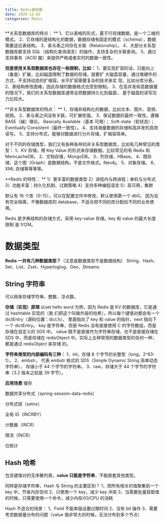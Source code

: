 ```yaml
---
title: Redis基础篇
date: 2020-12-02
categories: Redis
---
```


**关系型数据库的特点： **
1、它以表格的形式，基于行存储数据，是一个二维的模式。
2、它存储的是结构化的数据，数据存储有固定的模式（schema），数据需要适应表结构。
3、表与表之间存在关联（Relationship）。 
4、大部分关系型数据库都支持 SQL（结构化查询语言）的操作，支持复杂的关联查询。
5、通过支持事务（ACID 酸）来提供严格或者实时的数据一致性。

**但是使用关系型数据库也存在一些限制，比如：**
1、要实现扩容的话，只能向上（垂直）扩展，比如磁盘限制了数据的存储，就要扩 大磁盘容量，通过堆硬件的方式，不支持动态的扩缩容。水平扩容需要复杂的技术来实 现，比如分库分表。 
2、表结构修改困难，因此存储的数据格式也受到限制。 
3、在高并发和高数据量的情况下，我们的关系型数据库通常会把数据持久化到磁盘， 基于磁盘的读写压力比较大。

**非关系型数据库的特点： **
1、存储非结构化的数据，比如文本、图片、音频、视频。
2、表与表之间没有关联，可扩展性强。
3、保证数据的最终一致性。遵循 BASE（碱）理论。 Basically Available（基本 可用）； Soft-state（软状态）； Eventually Consistent（最终一致性）。 
4、支持海量数据的存储和高并发的高效读写。
5、支持分布式，能够对数据进行分片存储，扩缩容简单。

对于不同的存储类型，我们又有各种各样的非关系型数据库，比如有几种常见的类型： 
1、KV 存储，用 Key Value 的形式来存储数据。比较常见的有 Redis 和 MemcacheDB。
2、文档存储，MongoDB。 
3、列存储，HBase。 
4、图存储，这个图（Graph）是数据结构，不是文件格式。Neo4j。 
5、对象存储。 
6、XML 存储等等等等。

**Redis 的特性： **
1）更丰富的数据类型 
2）进程内与跨进程；单机与分布式 
3）功能丰富：持久化机制、过期策略 
4）支持多种编程语言 
5）高可用，集群

默认有 16 个库（0-15），可以在配置文件中修改，默认使用第一个 db0。
因为没有完全隔离，不像数据库的 database，不适合把不同的库分配给不同的业务使用。

Redis 是字典结构的存储方式，采用 key-value 存储。key 和 value 的最大长度限制 是 512M。

# 数据类型
**Redis 一共有几种数据类型？**（注意是数据类型不是数据结构）
String、Hash、Set、List、Zset、Hyperloglog、Geo、Streams

## String 字符串
可以用来存储字符串、整数、浮点数。

**存储（实现）原理**
以set hello word 为例，因为 Redis 是 KV 的数据库，它是通过 hashtable 实现的（我 们把这个叫做外层的哈希）。所以每个键值对都会有一个 dictEntry（源码位置：dict.h）， 里面指向了 key 和 value 的指针。next 指向下一个 dictEntry。
key 是字符串，但是 Redis 没有直接使用 C 的字符数组，而是存储在自定义的 SDS 中。
value 既不是直接作为字符串存储，也不是直接存储在 SDS 中，而是存储在 redisObject 中。实际上五种常用的数据类型的任何一种，都是通过 redisObject 来存储 的。

**字符串类型的内部编码有三种：**
1、int，存储 8 个字节的长整型（long，2^63-1）。 
2、embstr， 代表 embstr 格式的 SDS（Simple Dynamic String 简单动态字符串）， 存储小于 44 个字节的字符串。 
3、raw，存储大于 44 个字节的字符串（3.2 版本之前是 39 字节）。

**应用场景**
缓存

数据共享分布式（spring-session-data-redis）

分布式锁（setnx）

全局 ID（INCRBY）

计数器（INCR）

限流（INCR）

位统计

## Hash 哈希
包含键值对的无序散列表。**value 只能是字符串**，不能嵌套其他类型。

同样是存储字符串，Hash 与 String 的主要区别？ 
1、把所有相关的值聚集到一个 key 中，节省内存空间 
2、只使用一个 key，减少 key 冲突 
3、当需要批量获取值的时候，只需要使用一个命令，减少内存/IO/CPU 的消耗

Hash 不适合的场景： 
1、Field 不能单独设置过期时间 
2、没有 bit 操作 
3、需要考虑数据量分布的问题（value 值非常大的时候，无法分布到多个节点）